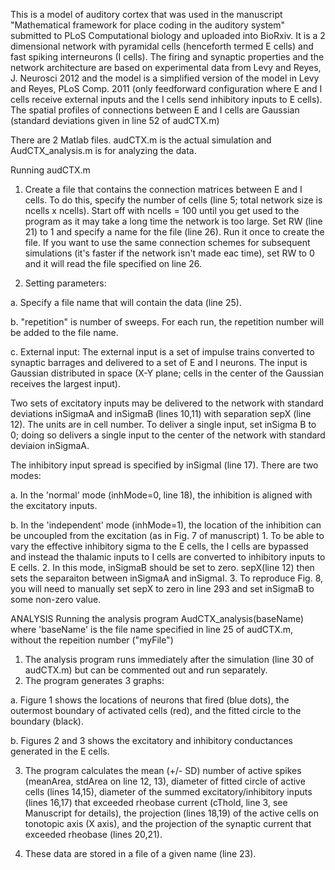 This is a model of auditory cortex that was used in the manuscript "Mathematical framework for place coding in the auditory system" submitted to PLoS Computational biology and uploaded into BioRxiv. It is a 2 dimensional network with pyramidal cells (henceforth termed E cells) and fast spiking interneurons (I cells).  The firing and synaptic properties and the network architecture are based on experimental data from Levy and Reyes, J. Neurosci 2012 and the model is a simplified version of the model in Levy and Reyes, PLoS Comp. 2011 (only feedforward configuration where E and I cells receive external inputs and the I cells send inhibitory inputs to E cells). The spatial profiles of connections between E and I cells are Gaussian (standard deviations given in line 52 of audCTX.m)

There are 2 Matlab files.  audCTX.m is the actual simulation and AudCTX_analysis.m is for analyzing the data.  

Running audCTX.m
1. Create a file that contains the connection matrices between E and I cells. To do this, specify the number of cells (line 5; total network size is ncells x ncells). Start off with ncells = 100 until you get used to the program as it may take a long time the network is too large.  Set RW (line 21) to 1 and specify a name for the file (line 26).  Run it once to create the file.  If you want to use the same connection schemes for subsequent simulations (it's faster if the network isn't made eac time), set RW to 0 and it will read the file specified on line 26.

2. Setting parameters: 

  a. Specify a file name that will contain the data (line 25).

  b. "repetition" is number of sweeps.  For each run, the repetition number will be added to the file name.

  c. External input: The external input is a set of impulse trains converted to synaptic barrages and delivered to a set of E and I neurons.  The input is Gaussian distributed in space (X-Y plane; cells in the center of the Gaussian receives the largest input). 

  Two sets of excitatory inputs may be delivered to the network with standard deviations inSigmaA and inSigmaB (lines 10,11) with separation sepX (line 12).  The units are in cell number. To deliver a single input, set inSigma B to 0; doing so delivers a single input to the center of the network with standard deviaion inSigmaA. 
  
The inhibitory input spread is specified by inSigmaI (line 17). There are two modes:
  
  a. In the 'normal' mode (inhMode=0, line 18), the inhibition is aligned with the excitatory inputs.

  b. In the 'independent' mode (inhMode=1), the location of the inhibition can be uncoupled from the excitation (as in Fig. 7 of manuscript)
     1. To be able to vary the effective inhibitory sigma to the E cells, the I cells are bypassed and instead the thalamic inputs to I cells are converted to 
    inhibitory inputs to E cells.
     2. In this mode, inSigmaB should be set to zero. sepX(line 12) then sets the separaiton between inSigmaA and inSigmaI.
     3. To reproduce Fig. 8, you will need to manually set sepX to zero in line 293 and set inSigmaB to some non-zero value.

ANALYSIS
Running the analysis program AudCTX_analysis(baseName) where 'baseName' is the file name specified in line 25 of audCTX.m, without the repeition number ("myFile")
1. The analysis program runs immediately after the simulation (line 30 of audCTX.m) but can be commented out and run separately.
2. The program generates 3 graphs:

  a. Figure 1 shows the locations of neurons that fired (blue dots), the outermost boundary of activated cells (red), and the fitted circle to the boundary (black).

  b. Figures 2 and 3 shows the excitatory and inhibitory conductances generated in the E cells.

3. The program calculates the mean (+/- SD) number of active spikes (meanArea, stdArea on line 12, 13), diameter of fitted circle of active cells (lines 14,15), diameter of the summed excitatory/inhibitory inputs (lines 16,17) that exceeded rheobase current (cThold, line 3, see Manuscript for details), the projection (lines 18,19) of the active cells on tonotopic axis (X axis), and the projection of the synaptic current that exceeded rheobase (lines 20,21).

4. These data are stored in a file of a given name (line 23).
